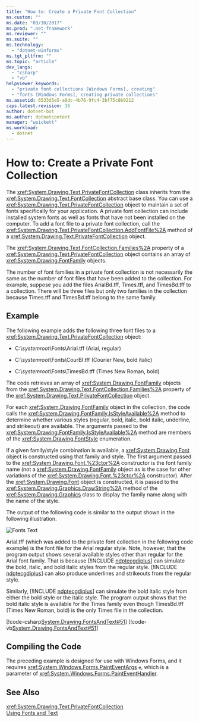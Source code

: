 ```yaml
---
title: "How to: Create a Private Font Collection"
ms.custom: ""
ms.date: "03/30/2017"
ms.prod: ".net-framework"
ms.reviewer: ""
ms.suite: ""
ms.technology: 
  - "dotnet-winforms"
ms.tgt_pltfrm: ""
ms.topic: "article"
dev_langs: 
  - "csharp"
  - "vb"
helpviewer_keywords: 
  - "private font collections [Windows Forms], creating"
  - "fonts [Windows Forms], creating private collections"
ms.assetid: 6533d5e5-a8dc-4b76-9fc4-3bf75c8b9212
caps.latest.revision: 16
author: dotnet-bot
ms.author: dotnetcontent
manager: "wpickett"
ms.workload: 
  - dotnet
---
```

# How to: Create a Private Font Collection
The <xref:System.Drawing.Text.PrivateFontCollection> class inherits from the <xref:System.Drawing.Text.FontCollection> abstract base class. You can use a <xref:System.Drawing.Text.PrivateFontCollection> object to maintain a set of fonts specifically for your application. A private font collection can include installed system fonts as well as fonts that have not been installed on the computer. To add a font file to a private font collection, call the <xref:System.Drawing.Text.PrivateFontCollection.AddFontFile%2A> method of a <xref:System.Drawing.Text.PrivateFontCollection> object.  
  
 The <xref:System.Drawing.Text.FontCollection.Families%2A> property of a <xref:System.Drawing.Text.PrivateFontCollection> object contains an array of <xref:System.Drawing.FontFamily> objects.  
  
 The number of font families in a private font collection is not necessarily the same as the number of font files that have been added to the collection. For example, suppose you add the files ArialBd.tff, Times.tff, and TimesBd.tff to a collection. There will be three files but only two families in the collection because Times.tff and TimesBd.tff belong to the same family.  
  
## Example  
 The following example adds the following three font files to a <xref:System.Drawing.Text.PrivateFontCollection> object:  
  
-   C:\\*systemroot*\Fonts\Arial.tff (Arial, regular)  
  
-   C:\\*systemroot*\Fonts\CourBI.tff (Courier New, bold italic)  
  
-   C:\\*systemroot*\Fonts\TimesBd.tff (Times New Roman, bold)  
  
 The code retrieves an array of <xref:System.Drawing.FontFamily> objects from the <xref:System.Drawing.Text.FontCollection.Families%2A> property of the <xref:System.Drawing.Text.PrivateFontCollection> object.  
  
 For each <xref:System.Drawing.FontFamily> object in the collection, the code calls the <xref:System.Drawing.FontFamily.IsStyleAvailable%2A> method to determine whether various styles (regular, bold, italic, bold italic, underline, and strikeout) are available. The arguments passed to the <xref:System.Drawing.FontFamily.IsStyleAvailable%2A> method are members of the <xref:System.Drawing.FontStyle> enumeration.  
  
 If a given family/style combination is available, a <xref:System.Drawing.Font> object is constructed using that family and style. The first argument passed to the <xref:System.Drawing.Font.%23ctor%2A> constructor is the font family name (not a <xref:System.Drawing.FontFamily> object as is the case for other variations of the <xref:System.Drawing.Font.%23ctor%2A> constructor). After the <xref:System.Drawing.Font> object is constructed, it is passed to the <xref:System.Drawing.Graphics.DrawString%2A> method of the <xref:System.Drawing.Graphics> class to display the family name along with the name of the style.  
  
 The output of the following code is similar to the output shown in the following illustration.  
  
 ![Fonts Text](../../../../docs/framework/winforms/advanced/media/csfontstext7.png "csfontstext7")  
  
 Arial.tff (which was added to the private font collection in the following code example) is the font file for the Arial regular style. Note, however, that the program output shows several available styles other than regular for the Arial font family. That is because [!INCLUDE [ndptecgdiplus](../../../../includes/ndptecgdiplus-md.md)] can simulate the bold, italic, and bold italic styles from the regular style. [!INCLUDE [ndptecgdiplus](../../../../includes/ndptecgdiplus-md.md)] can also produce underlines and strikeouts from the regular style.  
  
 Similarly, [!INCLUDE [ndptecgdiplus](../../../../includes/ndptecgdiplus-md.md)] can simulate the bold italic style from either the bold style or the italic style. The program output shows that the bold italic style is available for the Times family even though TimesBd.tff (Times New Roman, bold) is the only Times file in the collection.  
  
 [!code-csharp[System.Drawing.FontsAndText#51](../../../../samples/snippets/csharp/VS_Snippets_Winforms/System.Drawing.FontsAndText/CS/Class1.cs#51)]
 [!code-vb[System.Drawing.FontsAndText#51](../../../../samples/snippets/visualbasic/VS_Snippets_Winforms/System.Drawing.FontsAndText/VB/Class1.vb#51)]  
  
## Compiling the Code  
 The preceding example is designed for use with Windows Forms, and it requires <xref:System.Windows.Forms.PaintEventArgs> `e`, which is a parameter of <xref:System.Windows.Forms.PaintEventHandler>.  
  
## See Also  
 <xref:System.Drawing.Text.PrivateFontCollection>  
 [Using Fonts and Text](../../../../docs/framework/winforms/advanced/using-fonts-and-text.md)
